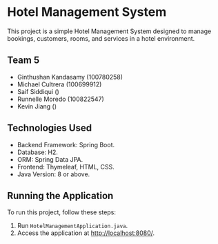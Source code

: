 # Hotel Management System

This project is a simple Hotel Management System designed to manage bookings, customers, rooms, and services in a hotel environment.

## Team 5
- Ginthushan Kandasamy (100780258)
- Michael Cultrera (100699912)
- Saif Siddiqui ()
- Runnelle Moredo (100822547)
- Kevin Jiang ()


## Technologies Used

- Backend Framework: Spring Boot.
- Database: H2.
- ORM: Spring Data JPA.
- Frontend: Thymeleaf, HTML, CSS.
- Java Version: 8 or above.

## Running the Application

To run this project, follow these steps:

1. Run `HotelManagementApplication.java`.
2. Access the application at [http://localhost:8080/](http://localhost:8080/).


